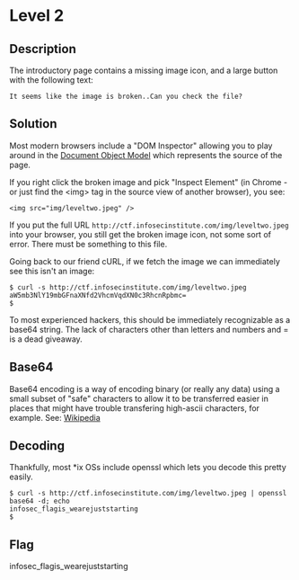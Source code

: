 # Level 2

## Description

The introductory page contains a missing image icon, and a large button with the following text:

```
It seems like the image is broken..Can you check the file?
```

## Solution

Most modern browsers include a "DOM Inspector" allowing you to play around in the [Document Object Model](http://en.wikipedia.org/wiki/Document_Object_Model) which represents the source of the page.

If you right click the broken image and pick "Inspect Element" (in Chrome - or just find the &lt;img&gt; tag in the source view of another browser), you see:

```
<img src="img/leveltwo.jpeg" />
```

If you put the full URL `http://ctf.infosecinstitute.com/img/leveltwo.jpeg` into your browser, you still get the broken image icon, not some sort of error.  There must be something to this file.

Going back to our friend cURL, if we fetch the image we can immediately see this isn't an image:

```shell
$ curl -s http://ctf.infosecinstitute.com/img/leveltwo.jpeg
aW5mb3NlY19mbGFnaXNfd2VhcmVqdXN0c3RhcnRpbmc=
$
```

To most experienced hackers, this should be immediately recognizable as a base64 string.  The lack of characters other than letters and numbers and = is a dead giveaway.

## Base64

Base64 encoding is a way of encoding binary (or really any data) using a small subset of "safe" characters to allow it to be transferred easier in places that might have trouble transfering high-ascii characters, for example.  See: [Wikipedia](http://en.wikipedia.org/wiki/Base64)

## Decoding

Thankfully, most *ix OSs include openssl which lets you decode this pretty easily.

```shell
$ curl -s http://ctf.infosecinstitute.com/img/leveltwo.jpeg | openssl base64 -d; echo
infosec_flagis_wearejuststarting
$
```

## Flag

infosec_flagis_wearejuststarting
